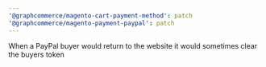 ```yaml
---
'@graphcommerce/magento-cart-payment-method': patch
'@graphcommerce/magento-payment-paypal': patch
---
```


When a PayPal buyer would return to the website it would sometimes clear the buyers token
